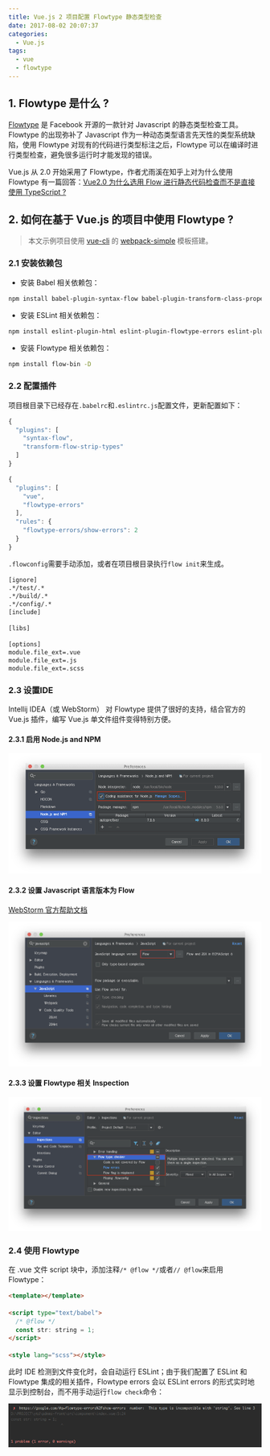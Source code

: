 ```yaml
---
title: Vue.js 2 项目配置 Flowtype 静态类型检查
date: 2017-08-02 20:07:37
categories:
  - Vue.js
tags:
  - vue
  - flowtype
---
```


## 1. Flowtype 是什么 ?

[Flowtype](https://flow.org/) 是 Facebook 开源的一款针对 Javascript 的静态类型检查工具。Flowtype 的出现弥补了 Javascript 作为一种动态类型语言先天性的类型系统缺陷，使用 Flowtype 对现有的代码进行类型标注之后，Flowtype 可以在编译时进行类型检查，避免很多运行时才能发现的错误。

Vue.js 从 2.0 开始采用了 Flowtype，作者尤雨溪在知乎上对为什么使用 Flowtype 有一篇回答：[Vue2.0 为什么选用 Flow 进行静态代码检查而不是直接使用 TypeScript ?](https://www.zhihu.com/question/46397274)

## 2. 如何在基于 Vue.js 的项目中使用 Flowtype ?

> 本文示例项目使用 [vue-cli](https://github.com/vuejs/vue-cli) 的 [webpack-simple](https://github.com/vuejs-templates/webpack-simple) 模板搭建。

### 2.1 安装依赖包

* 安装 Babel 相关依赖包：

```bash
npm install babel-plugin-syntax-flow babel-plugin-transform-class-properties babel-plugin-transform-flow-strip-types -D
```

* 安装 ESLint 相关依赖包：

```bash
npm install eslint-plugin-html eslint-plugin-flowtype-errors eslint-plugin-vue -D
```

* 安装 Flowtype 相关依赖包：

```bash
npm install flow-bin -D
```

### 2.2 配置插件

项目根目录下已经存在`.babelrc`和`.eslintrc.js`配置文件，更新配置如下：

```javascript .babelrc
{
  "plugins": [
    "syntax-flow",
    "transform-flow-strip-types"
  ]
}
```

```javascript .eslintrc.js
{
  "plugins": [
    "vue",
    "flowtype-errors"
  ],
  "rules": {
    "flowtype-errors/show-errors": 2
  }
}
```

`.flowconfig`需要手动添加，或者在项目根目录执行`flow init`来生成。

```config .flowconfig
[ignore]
.*/test/.*
.*/build/.*
.*/config/.*
[include]

[libs]

[options]
module.file_ext=.vue
module.file_ext=.js
module.file_ext=.scss
```

### 2.3 设置IDE

Intellij IDEA（或 WebStorm） 对 Flowtype 提供了很好的支持，结合官方的 Vue.js 插件，编写 Vue.js 单文件组件变得特别方便。

#### 2.3.1 启用 Node.js and NPM

![](/images/vue-flowtype/vue-flowtype-01.png)

#### 2.3.2 设置 Javascript 语言版本为 Flow

[WebStorm 官方帮助文档](https://www.jetbrains.com/help/webstorm/2017.1/flow-type-checker.html)

![](/images/vue-flowtype/vue-flowtype-02.png)

#### 2.3.3 设置 Flowtype 相关 Inspection

![](/images/vue-flowtype/vue-flowtype-03.png)

### 2.4 使用 Flowtype

在 .vue 文件 script 块中，添加注释`/* @flow */`或者`// @flow`来启用 Flowtype：

```html index.vue
<template></template>

<script type="text/babel">
  /* @flow */
  const str: string = 1;
</script>

<style lang="scss"></style>

```


此时 IDE 检测到文件变化时，会自动运行 ESLint；由于我们配置了 ESLint 和 Flowtype 集成的相关插件，Flowtype errors 会以 ESLint errors 的形式实时地显示到控制台，而不用手动运行`flow check`命令：

![](/images/vue-flowtype/vue-flowtype-04.png)

